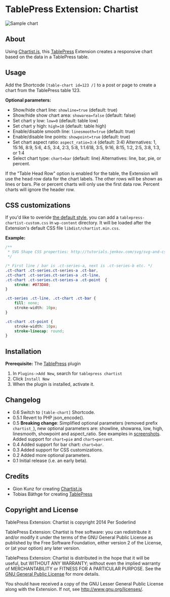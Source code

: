 # TablePress Extension: Chartist

![Sample chart](wp-assets/screenshot-1.jpg)

## About

Using [Chartist.js](http://gionkunz.github.io/chartist-js/), this [TablePress](https://tablepress.org/) Extension creates a responsive chart based on the data in a TablePress table.

## Usage

Add the Shortcode `[table-chart id=123 /]` to a post or page to create a chart from the TablePress table 123.

**Optional parameters:**
* Show/hide chart line: `showline=true` (default: true)
* Show/hide show chart area: `showarea=false` (default: false)
* Set chart y low: `low=0` (default: table low)
* Set chart y high: `high=10` (default: table high)
* Enable/disable smooth line: `linesmooth=true` (default: true)
* Enable/disable line points: `showpoint=true` (default: true)
* Set chart aspect ratio: `aspect_ratio=3:4` (default: 3:4) Alternatives: 1, 15:16, 8:9, 5:6, 4:5, 3:4, 2:3, 5:8, 1:1.618, 3:5, 9:16, 8:15, 1:2, 2:5, 3:8, 1:3, or 1:4
* Select chart type: `chart=bar` (default: line) Alternatives: line, bar, pie, or percent.

If the "Table Head Row" option is enabled for the table, the Extension will use the head row data for the chart labels.
The other rows will be shown as lines or bars. Pie or percent charts will only use the first data row. Percent charts will ignore the header row.

## CSS customizations

If you'd like to overide [the default style](http://gionkunz.github.io/chartist-js/getting-started.html#the-sass-way), you can add a `tablepress-chartist-custom.css` in `wp-content` directory. It will be loaded after the Extension's default CSS file `libdist/chartist.min.css`.

**Example:**
```css
/**
 * SVG Shape CSS properties: http://tutorials.jenkov.com/svg/svg-and-css.html#shape-css-properties
 */

/* First line / bar is .ct-series-a, next is .ct-series-b etc. */
.ct-chart .ct-series.ct-series-a .ct-bar,
.ct-chart .ct-series.ct-series-a .ct-line,
.ct-chart .ct-series.ct-series-a .ct-point  {
	stroke: #073DA0;
}

.ct-series .ct-line, .ct-chart .ct-bar {
	fill: none;
	stroke-width: 10px;
}

.ct-chart .ct-point {
	stroke-width: 10px;
	stroke-linecap: round;
}
```

## Installation

**Prerequisite:** The [TablePress](https://tablepress.org/) plugin

1. In `Plugins->Add New`, search for `tablepress chartist`
1. Click `Install Now`
1. When the plugin is installed, activate it.

## Changelog
* 0.6 Switch to `[table-chart]` Shortcode.
* 0.5.1 Revert to PHP json_encode().
* 0.5 **Breaking change**: Simplified optional parameters (removed prefix `chartist_`), new optional parameters are: showline, showarea, low, high, linesmooth, showpoint and aspect_ratio. See examples in [screenshots](https://wordpress.org/plugins/tablepress-chartist/screenshots/). Added support for `chart=pie` and `chart=percent`.
* 0.4 Added support for bar chart: `chart=bar`.
* 0.3 Added support for CSS customizations.
* 0.2 Added more optional parameters.
* 0.1 Initial release (i.e. an early beta).

## Credits

* Gion Kunz for creating [Chartist.js](http://gionkunz.github.io/chartist-js/)
* Tobias Bäthge for creating [TablePress](https://tablepress.org/)

## Copyright and License

TablePress Extension: Chartist is copyright 2014 Per Soderlind

TablePress Extension: Chartist is free software: you can redistribute it and/or modify it under the terms of the GNU General Public License as published by the Free Software Foundation, either version 2 of the License, or (at your option) any later version.

TablePress Extension: Chartist is distributed in the hope that it will be useful, but WITHOUT ANY WARRANTY; without even the implied warranty of MERCHANTABILITY or FITNESS FOR A PARTICULAR PURPOSE. See the [GNU General Public License](LICENSE) for more details.

You should have received a copy of the GNU Lesser General Public License along with the Extension. If not, see http://www.gnu.org/licenses/.
